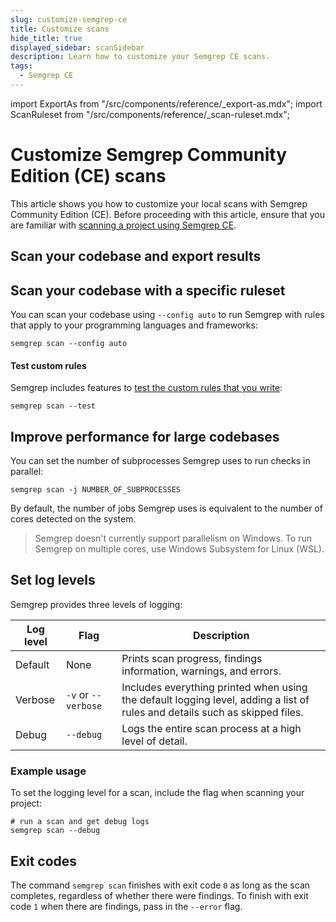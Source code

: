 ```yaml
---
slug: customize-semgrep-ce
title: Customize scans
hide_title: true
displayed_sidebar: scanSidebar
description: Learn how to customize your Semgrep CE scans.
tags:
  - Semgrep CE
---
```


import ExportAs from "/src/components/reference/_export-as.mdx";
import ScanRuleset from "/src/components/reference/_scan-ruleset.mdx";

# Customize Semgrep Community Edition (CE) scans

This article shows you how to customize your local scans with Semgrep Community Edition (CE). Before proceeding with this article, ensure that you are familiar with [scanning a project using Semgrep CE](/getting-started/quickstart-ce).

## Scan your codebase and export results

<ExportAs />

## Scan your codebase with a specific ruleset

You can scan your codebase using `--config auto` to run Semgrep with rules that apply to your programming languages and frameworks:

```console
semgrep scan --config auto
```

<ScanRuleset />

#### Test custom rules

Semgrep includes features to [test the custom rules that you write](/writing-rules/testing-rules):

```console
semgrep scan --test
```

## Improve performance for large codebases

You can set the number of subprocesses Semgrep uses to run checks in parallel:

```console
semgrep scan -j NUMBER_OF_SUBPROCESSES
```

By default, the number of jobs Semgrep uses is equivalent to the number of cores detected on the system.

> Semgrep doesn't currently support parallelism on Windows. To run Semgrep on multiple cores, use Windows Subsystem for Linux (WSL).

## Set log levels

Semgrep provides three levels of logging:

| **Log level** | **Flag** | **Description** |
| - | - | - |
| Default | None | Prints scan progress, findings information, warnings, and errors. |
| Verbose | `-v` or `--verbose` | Includes everything printed when using the default logging level, adding a list of rules and details such as skipped files. |
| Debug | `--debug` | Logs the entire scan process at a high level of detail. |

### Example usage

To set the logging level for a scan, include the flag when scanning your project:

```console
# run a scan and get debug logs
semgrep scan --debug
```

## Exit codes

The command `semgrep scan` finishes with exit code `0` as long as the scan completes, regardless of whether there were findings. To finish with exit code `1` when there are findings, pass in the `--error` flag.
